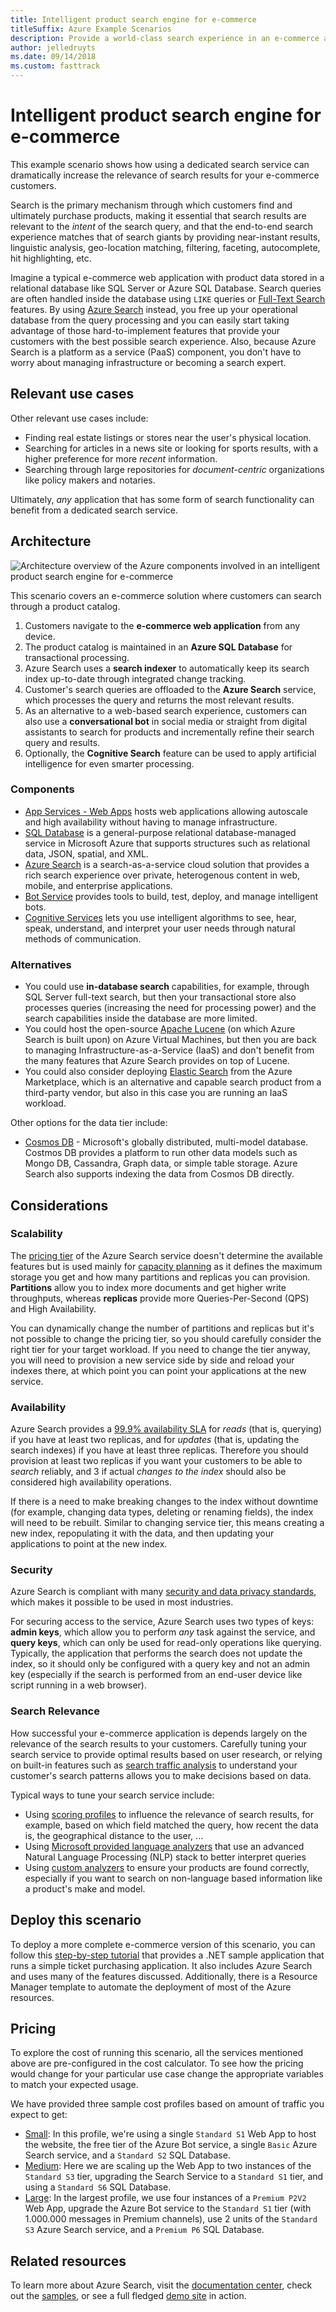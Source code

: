 ```yaml
---
title: Intelligent product search engine for e-commerce
titleSuffix: Azure Example Scenarios
description: Provide a world-class search experience in an e-commerce application.
author: jelledruyts
ms.date: 09/14/2018
ms.custom: fasttrack
---
```


# Intelligent product search engine for e-commerce

This example scenario shows how using a dedicated search service can dramatically increase the relevance of search results for your e-commerce customers.

Search is the primary mechanism through which customers find and ultimately purchase products, making it essential that search results are relevant to the _intent_ of the search query, and that the end-to-end search experience matches that of search giants by providing near-instant results, linguistic analysis, geo-location matching, filtering, faceting, autocomplete, hit highlighting, etc.

Imagine a typical e-commerce web application with product data stored in a relational database like SQL Server or Azure SQL Database. Search queries are often handled inside the database using `LIKE` queries or [Full-Text Search][docs-sql-fts] features. By using [Azure Search][docs-search] instead, you free up your operational database from the query processing and you can easily start taking advantage of those hard-to-implement features that provide your customers with the best possible search experience. Also, because Azure Search is a platform as a service (PaaS) component, you don't have to worry about managing infrastructure or becoming a search expert.

## Relevant use cases

Other relevant use cases include:

* Finding real estate listings or stores near the user's physical location.
* Searching for articles in a news site or looking for sports results, with a higher preference for more _recent_ information.
* Searching through large repositories for _document-centric_ organizations like policy makers and notaries.

Ultimately, _any_ application that has some form of search functionality can benefit from a dedicated search service.

## Architecture

![Architecture overview of the Azure components involved in an intelligent product search engine for e-commerce][architecture]

This scenario covers an e-commerce solution where customers can search through a product catalog.

1. Customers navigate to the **e-commerce web application** from any device.
2. The product catalog is maintained in an **Azure SQL Database** for transactional processing.
3. Azure Search uses a **search indexer** to automatically keep its search index up-to-date through integrated change tracking.
4. Customer's search queries are offloaded to the **Azure Search** service, which processes the query and returns the most relevant results.
5. As an alternative to a web-based search experience, customers can also use a **conversational bot** in social media or straight from digital assistants to search for products and incrementally refine their search query and results.
6. Optionally, the **Cognitive Search** feature can be used to apply artificial intelligence for even smarter processing.

### Components

* [App Services - Web Apps][docs-webapps] hosts web applications allowing autoscale and high availability without having to manage infrastructure.
* [SQL Database][docs-sql-database] is a general-purpose relational database-managed service in Microsoft Azure that supports structures such as relational data, JSON, spatial, and XML.
* [Azure Search][docs-search] is a search-as-a-service cloud solution that provides a rich search experience over private, heterogenous content in web, mobile, and enterprise applications.
* [Bot Service][docs-botservice] provides tools to build, test, deploy, and manage intelligent bots.
* [Cognitive Services][docs-cognitive] lets you use intelligent algorithms to see, hear, speak, understand, and interpret your user needs through natural methods of communication.

### Alternatives

* You could use **in-database search** capabilities, for example, through SQL Server full-text search, but then your transactional store also processes queries (increasing the need for processing power) and the search capabilities inside the database are more limited.
* You could host the open-source [Apache Lucene][apache-lucene] (on which Azure Search is built upon) on Azure Virtual Machines, but then you are back to managing Infrastructure-as-a-Service (IaaS) and don't benefit from the many features that Azure Search provides on top of Lucene.
* You could also consider deploying [Elastic Search][elastic-marketplace] from the Azure Marketplace, which is an alternative and capable search product from a third-party vendor, but also in this case you are running an IaaS workload.

Other options for the data tier include:

* [Cosmos DB](/azure/cosmos-db/introduction) - Microsoft's globally distributed, multi-model database. Costmos DB provides a platform to run other data models such as Mongo DB, Cassandra, Graph data, or simple table storage. Azure Search also supports indexing the data from Cosmos DB directly.

## Considerations

### Scalability

The [pricing tier][search-tier] of the Azure Search service doesn't determine the available features but is used mainly for [capacity planning][search-capacity] as it defines the maximum storage you get and how many partitions and replicas you can provision. **Partitions** allow you to index more documents and get higher write throughputs, whereas **replicas** provide more Queries-Per-Second (QPS) and High Availability.

You can dynamically change the number of partitions and replicas but it's not possible to change the pricing tier, so you should carefully consider the right tier for your target workload. If you need to change the tier anyway, you will need to provision a new service side by side and reload your indexes there, at which point you can point your applications at the new service.

### Availability

Azure Search provides a [99.9% availability SLA][search-sla] for _reads_ (that is, querying) if you have at least two replicas, and for _updates_ (that is, updating the search indexes) if you have at least three replicas. Therefore you should provision at least two replicas if you want your customers to be able to _search_ reliably, and 3 if actual _changes to the index_ should also be considered high availability operations.

If there is a need to make breaking changes to the index without downtime (for example, changing data types, deleting or renaming fields), the index will need to be rebuilt. Similar to changing service tier, this means creating a new index, repopulating it with the data, and then updating your applications to point at the new index.

### Security

Azure Search is compliant with many [security and data privacy standards][search-security], which makes it possible to be used in most industries.

For securing access to the service, Azure Search uses two types of keys: **admin keys**, which allow you to perform _any_ task against the service, and **query keys**, which can only be used for read-only operations like querying. Typically, the application that performs the search does not update the index, so it should only be configured with a query key and not an admin key (especially if the search is performed from an end-user device like script running in a web browser).

### Search Relevance

How successful your e-commerce application is depends largely on the relevance of the search results to your customers. Carefully tuning your search service to provide optimal results based on user research, or relying on built-in features such as [search traffic analysis][search-analysis] to understand your customer's search patterns allows you to make decisions based on data.

Typical ways to tune your search service include:

* Using [scoring profiles][search-scoring] to influence the relevance of search results, for example, based on which field matched the query, how recent the data is, the geographical distance to the user, ...
* Using [Microsoft provided language analyzers][search-languages] that use an advanced Natural Language Processing (NLP) stack to better interpret queries
* Using [custom analyzers][search-analyzers] to ensure your products are found correctly, especially if you want to search on non-language based information like a product's make and model.

## Deploy this scenario

To deploy a more complete e-commerce version of this scenario, you can follow this [step-by-step tutorial][end-to-end-walkthrough] that provides a .NET sample application that runs a simple ticket purchasing application. It also includes Azure Search and uses many of the features discussed. Additionally, there is a Resource Manager template to automate the deployment of most of the Azure resources.

## Pricing

To explore the cost of running this scenario, all the services mentioned above are pre-configured in the cost calculator. To see how the pricing would change for your particular use case change the appropriate variables to match your expected usage.

We have provided three sample cost profiles based on amount of traffic you expect to get:

* [Small][small-pricing]: In this profile, we're using a single `Standard S1` Web App to host the website, the free tier of the Azure Bot service, a single `Basic` Azure Search service, and a `Standard S2` SQL Database.
* [Medium][medium-pricing]: Here we are scaling up the Web App to two instances of the `Standard S3` tier, upgrading the Search Service to a `Standard S1` tier, and using a `Standard S6` SQL Database.
* [Large][large-pricing]: In the largest profile, we use four instances of a `Premium P2V2` Web App, upgrade the Azure Bot service to the `Standard S1` tier (with 1.000.000 messages in Premium channels), use 2 units of the `Standard S3` Azure Search service, and a `Premium P6` SQL Database.

## Related resources

To learn more about Azure Search, visit the [documentation center][docs-search], check out the [samples][search-samples], or see a full fledged [demo site][search-demo] in action.

<!-- links -->
[architecture]: ./media/architecture-ecommerce-search.png
[docs-sql-fts]: /sql/relational-databases/search/query-with-full-text-search
[docs-search]: /azure/search/search-what-is-azure-search
[docs-sql-database]: /azure/sql-database/sql-database-technical-overview
[docs-webapps]: /azure/app-service/app-service-web-overview
[docs-botservice]: /azure/bot-service/
[docs-cognitive]: /azure/cognitive-services/
[apache-lucene]: https://lucene.apache.org/
[elastic-marketplace]: https://azuremarketplace.microsoft.com/marketplace/apps/elastic.elasticsearch
[end-to-end-walkthrough]: https://github.com/Azure/fta-customerfacingapps/tree/master/ecommerce/articles
[search-sla]: https://go.microsoft.com/fwlink/?LinkId=716855
[search-tier]: /azure/search/search-sku-tier
[search-capacity]: /azure/search/search-capacity-planning
[search-security]: /azure/search/search-security-overview
[search-analysis]: /azure/search/search-traffic-analytics
[search-languages]: /rest/api/searchservice/language-support
[search-analyzers]: /rest/api/searchservice/custom-analyzers-in-azure-search
[search-scoring]: /rest/api/searchservice/add-scoring-profiles-to-a-search-index
[search-samples]: https://azure.microsoft.com/resources/samples/?service=search&sort=0
[search-demo]: https://azjobsdemo.azurewebsites.net/
[small-pricing]: https://azure.com/e/db2672a55b6b4d768ef0060a8d9759bd
[medium-pricing]: https://azure.com/e/a5ad0706c9e74add811e83ef83766a1c
[large-pricing]: https://azure.com/e/57f95a898daa487795bd305599973ee6

